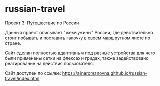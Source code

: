 # russian-travel
Проект 3: Путешествие по России

Данный проект описывает "жемчужины" России, где действительно стоит побывать и поставить галочку в своем маршрутном листе по стране.

Сайт сделан полностью адаптивным под разные устройства для чего были применены сетки на флексах и гридах, также задействовано реагирование на действия пользователя.

Cайт доступен по ссылке: https://alinaromanovna.github.io/russian-travel/index.html
